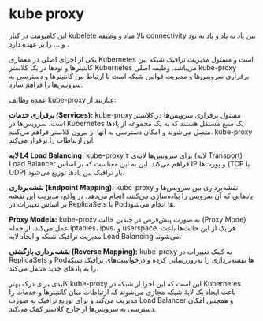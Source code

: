 # kube proxy

این کامپوننت در کنار kubelete بالا میاد و وظیفه connectivity بین پاد به پاد و پاد به نود و ... را بر عهده دارد .


یکی از اجزای اصلی در معماری Kubernetes است و مسئول مدیریت ترافیک شبکه بین کانتینرها و نودها در یک کلاستر Kubernetes می‌باشد. وظیفه اصلی kube-proxy برقراری سرویس‌ها و مدیریت قوانین شبکه است تا ارتباط بین کانتینرها و دسترسی به سرویس‌ها را فراهم سازد.

عمده وظایف kube-proxy عبارتند از:

**برقراری خدمات (Services):** kube-proxy مسئول برقراری سرویس‌ها در کلاستر است. سرویس‌ها در Kubernetes یک منبع مستقل هستند که به یک مجموعه از پادها متصل می‌شوند و امکان دسترسی به آنها از بیرون کلاستر فراهم می‌کنند. kube-proxy این ارتباطات را برقرار می‌کند.

**لایه L4 Load Balancing:** kube-proxy برای سرویس‌ها لایه‌ی ۴ (لایه Transport) Load Balancer فراهم می‌کند. این به این معناست که بر اساس IP و پورت‌ها (TCP یا UDP) بار ترافیک بین پادها توزیع می‌شود.

**نقشه‌برداری (Endpoint Mapping):** kube-proxy نقشه‌برداری بین سرویس‌ها و پادهایی که آن سرویس را پیاده‌سازی می‌کنند، انجام می‌دهد. در واقع، مدیریت این نقشه بر اساس تغییرات در ReplicaSets یا Podها انجام می‌شود.

**Proxy Modeها:** kube-proxy به صورت پیش‌فرض در چندین حالت (Proxy Mode) عمل می‌کند، از جمله iptables، ipvs، و userspace. هر یک از این حالت‌ها باعث مدیریت ترافیک شبکه و ایجاد لایه Load Balancing می‌شوند.

**نقشه‌برداری بازگشتی (Reverse Mapping):** kube-proxy به کمک تغییرات در ReplicaSets و Podها نقشه‌برداری را به‌روزرسانی کرده و درخواست‌های ترافیک شبکه را به پادهای جدید منتقل می‌کند.

کلیدی برای درک بهتر kube-proxy این است که این اجزا از شبکه در Kubernetes باعث ایجاد یک لایهٔ شبکه مجازی می‌شوند که ارتباطات میان کانتینرها و خدمات را مدیریت می‌کند و برای توزیع ترافیک به صورت Load Balancer و همچنین امکان دسترسی به سرویس‌ها از خارج کلاستر کمک می‌کند.
